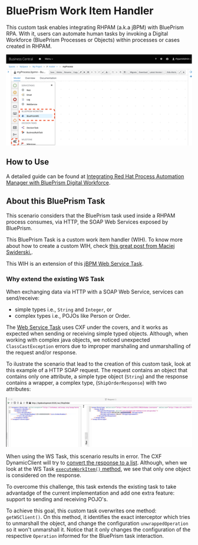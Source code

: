 # BluePrism Work Item Handler

This custom task enables integrating RHPAM (a.k.a jBPM) with BluePrism RPA. With it, users can automate human tasks by invoking a Digital Workforce (BluePrism Processes or Objects) within processes or cases created in RHPAM.

![BluePrism Task within Process Designer](./docs/1-blueprism-wih.png)


## How to Use

A detailed guide can be found at [Integrating Red Hat Process Automation Manager with BluePrism Digital Workforce]("https://kmacedovarela.github.io/blueprism/guide/guide.html").

## About this BluePrism Task

This scenario considers that the BluePrism task used inside a RHPAM process consumes, via HTTP, the SOAP Web Services exposed by BluePrism.

This BluePrism Task is a custom work item handler (WIH). To know more about how to create a custom WIH, check [this great post from Maciej Swiderski.](http://mswiderski.blogspot.com/2018/04/jbpm-work-items-are-really-simple.html).

This WIH is an extension of this [jBPM Web Service Task](https://github.com/kiegroup/jbpm/blob/master/jbpm-workitems/jbpm-workitems-webservice/src/main/java/org/jbpm/process/workitem/webservice/WebServiceWorkItemHandler.java).

### Why extend the existing WS Task  

When exchanging data via HTTP with a SOAP Web Service, services can send/receive:
- simple types i.e., `String` and `Integer`, or
- complex types i.e., POJOs like Person or Order.

The [Web Service Task](https://github.com/kiegroup/jbpm/blob/master/jbpm-workitems/jbpm-workitems-webservice/src/main/java/org/jbpm/process/workitem/webservice/WebServiceWorkItemHandler.java) uses CXF under the covers, and it works as expected when sending or receiving simple typed objects. Although, when working with complex java objects, we noticed unexpected `ClassCastException` errors due to improper marshaling and unmarshalling of the request and/or response.

To ilustrate the scenario that lead to the creation of this custom task, look at this example of a HTTP SOAP request. The request contains an object that contains only one attribute, a simple type object (`String`) and the response contains a wrapper, a complex type, (`ShipOrderResponse`) with two attributes:

![](docs/2-ws-example.png)

When using the WS Task, this scenario results in error. The CXF DynamicClient will try to [convert the response to a list](https://github.com/apache/cxf/blob/ab3df13b8d15aa36365eb2e10b5961d17330d9a2/core/src/main/java/org/apache/cxf/endpoint/ClientImpl.java#L646). Although, when we look at the WS Task [`executeWorkItem()` method](https://github.com/kiegroup/jbpm/blob/03a55287e1fb297a16d8986364086ba2dc6fd6da/jbpm-workitems/jbpm-workitems-webservice/src/main/java/org/jbpm/process/workitem/webservice/WebServiceWorkItemHandler.java#L392), we see that only one object is considered on the response.

To overcome this challenge, this task extends the existing task to take advantadge of the current implementation and add one extra feature: support to sending and receiving POJO's.

To achieve this goal, this custom task overwrites one method: `getWSClient()`. On this method, it identifies the exact interceptor which tries to unmarshall the object, and change the configuration `unwrappedOperation` so it won't unmarshall it. Notice that it only changes the configuration of the respective `Operation` informed for the BluePrism task interaction.
